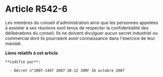 # Article R542-6

Les membres du conseil d'administration ainsi que les personnes appelées à assister à ses réunions sont tenus de respecter la
confidentialité des délibérations du conseil. Ils ne doivent divulguer aucun secret industriel ou commercial dont ils
pourraient avoir connaissance dans l'exercice de leur mandat.

**Liens relatifs à cet article**

	**Codifié par**:

	  - Décret n°2007-1467 2007-10-12 JORF 16 octobre 2007
